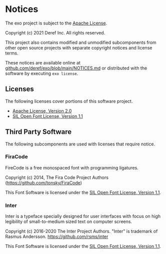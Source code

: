 # Notices

The exo project is subject to the [Apache License][1].

Copyright (c) 2021 Deref Inc. All rights reserved.

This project also contains modified and unmodified subcomponents from other
open source projects with separate copyright notices and license terms.

These notices are available online at
[github.com/deref/exo/blob/main/NOTICES.md](https://github.com/deref/exo/blob/main/NOTICES.md) or distributed with the software by executing `exo license`.

## Licenses

The following licenses cover portions of this software project.

- [Apache License, Version 2.0][1]
- [SIL Open Font License, Version 1.1][2]

## Third Party Software

The following subcomponents are used with licenses that require notice.

### FiraCode

FireCode is a free monospaced font with programming ligatures.

Copyright (c) 2014, The Fira Code Project Authors (https://github.com/tonsky/FiraCode)

This Font Software is licensed under the [SIL Open Font License, Version 1.1][2].

### Inter

Inter is a typeface specially designed for user interfaces with focus on high
legibility of small-to-medium sized text on computer screens.

Copyright (c) 2016-2020 The Inter Project Authors.
"Inter" is trademark of Rasmus Andersson.
https://github.com/rsms/inter

This Font Software is licensed under the [SIL Open Font License, Version 1.1][2].

[1]: https://github.com/deref/exo/blob/main/LICENSE
[2]: https://github.com/deref/exo/blob/main/doc/licenses/ofl
